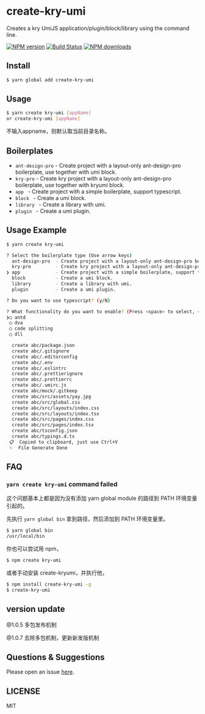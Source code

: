 # create-kry-umi

Creates a kry UmiJS application/plugin/block/library using the command line.

[![NPM version](https://img.shields.io/npm/v/create-kry-umi.svg?style=flat)](https://npmjs.org/package/create-kry-umi)
[![Build Status](https://img.shields.io/travis/umijs/create-kry-umi.svg?style=flat)](https://travis-ci.org/umijs/create-kry-umi)
[![NPM downloads](http://img.shields.io/npm/dm/create-kry-umi.svg?style=flat)](https://npmjs.org/package/create-kry-umi)

## Install

```bash
$ yarn global add create-kry-umi
```

## Usage

```bash
$ yarn create kry-umi [appName]
or create-kry-umi [appName]
```

不输入appname，则默认取当前目录名称。

## Boilerplates

* `ant-design-pro` - Create project with a layout-only ant-design-pro boilerplate, use together with umi block.
* `kry-pro` - Create kry project with a layout-only ant-design-pro boilerplate, use together with kryumi block.
* `app ` - Create project with a simple boilerplate, support typescript.
* `block ` - Create a umi block.
* `library ` - Create a library with umi.
* `plugin ` - Create a umi plugin.

## Usage Example

```bash
$ yarn create kry-umi

? Select the boilerplate type (Use arrow keys)
  ant-design-pro  - Create project with a layout-only ant-design-pro boilerplate, use together with umi block.
  kry-pro         - Create kry project with a layout-only ant-design-pro boilerplate, use together with kryumi block.
❯ app             - Create project with a simple boilerplate, support typescript.
  block           - Create a umi block.
  library         - Create a library with umi.
  plugin          - Create a umi plugin.

? Do you want to use typescript? (y/N)

? What functionality do you want to enable? (Press <space> to select, <a> to toggle all, <i> to invert selection)
❯◯ antd
 ◯ dva
 ◯ code splitting
 ◯ dll

  create abc/package.json
  create abc/.gitignore
  create abc/.editorconfig
  create abc/.env
  create abc/.eslintrc
  create abc/.prettierignore
  create abc/.prettierrc
  create abc/.umirc.js
  create abc/mock/.gitkeep
  create abc/src/assets/yay.jpg
  create abc/src/global.css
  create abc/src/layouts/index.css
  create abc/src/layouts/index.tsx
  create abc/src/pages/index.css
  create abc/src/pages/index.tsx
  create abc/tsconfig.json
  create abc/typings.d.ts
 📋  Copied to clipboard, just use Ctrl+V
 ✨  File Generate Done
```

## FAQ

### `yarn create kry-umi` command failed

这个问题基本上都是因为没有添加 yarn global module 的路径到 PATH 环境变量引起的。

先执行 `yarn global bin` 拿到路径，然后添加到 PATH 环境变量里。

```bash
$ yarn global bin
/usr/local/bin
```

你也可以尝试用 npm，

```bash
$ npm create kry-umi
```

或者手动安装 create-kryumi，并执行他，

```bash
$ npm install create-kry-umi -g
$ create-kry-umi
```

## version update

@1.0.5 多包发布机制

@1.0.7 去除多包机制，更新新发版机制

## Questions & Suggestions

Please open an issue [here](https://github.com/cycle263/create-kry-umi/issues).

## LICENSE

MIT
